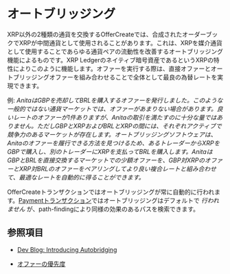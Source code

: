 # オートブリッジング

XRP以外の2種類の通貨を交換するOfferCreateでは、合成されたオーダーブックでXRPが中間通貨として使用されることがあります。これは、XRPを媒介通貨として使用することであらゆる通貨ペアの流動性を改善するオートブリッジング機能によるものです。XRP Ledgerのネイティブ暗号資産であるというXRPの特性によりこのように機能します。オファーを実行する際は、直接オファーとオートブリッジングオファーを組み合わせることで全体として最良の為替レートを実現できます。

例: _AnitaはGBPを売却してBRLを購入するオファーを発行しました。このような一般的ではない通貨マーケットでは、オファーがあまりない場合があります。良いレートのオファーが1件ありますが、Anitaの取引を満たすのに十分な量ではありません。ただしGBPとXRPおよびBRLとXRPの間には、それぞれアクティブで競争力のあるマーケットが存在します。オートブリッジングソフトウェアは、Anitaのオファーを履行できる方法を見つけるため、あるトレーダーからXRPをGBPで購入し、別のトレーダーにXRPを支払ってBRLを購入します。AnitaはGBPとBRLを直接交換するマーケットでの少額オファーを、GBP対XRPのオファーとXRP対BRLのオファーをペアリングしてより良い複合レートと組み合わせて、最適なレートを自動的に得ることができます。_

OfferCreateトランザクションではオートブリッジングが常に自動的に行われます。[Paymentトランザクション](payment.html)ではオートブリッジングはデフォルトで _行われません_ が、path-findingにより同様の効果のあるパスを検索できます。

## 参照項目

- [Dev Blog: Introducing Autobridging](https://ripple.com/dev-blog/introducing-offer-autobridging/)

- [オファーの優先度](offers.html#オファーの優先度)
